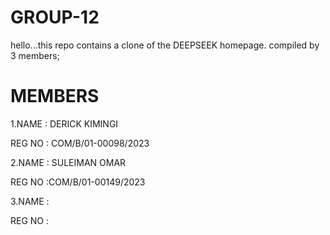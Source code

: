 # GROUP-12
hello...this repo contains a clone of the DEEPSEEK homepage.
compiled by 3 members;
# MEMBERS
1.NAME   : DERICK KIMINGI

  REG NO : COM/B/01-00098/2023
  
2.NAME   : SULEIMAN OMAR

   REG NO :COM/B/01-00149/2023
  
3.NAME   :

   REG NO :
